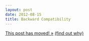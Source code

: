 ```yaml
---
layout: post
date: 2012-08-15
title: Backward Compatibility
---
```

<a href="http://blog.josh-bob.com/backward-compatibility/" class="svbtle-link">This post has moved! &raquo;</a>
<a href="/2013/09/23/hello-svbtle/">(find out why)</a>

<!--
It's wonderful idea, right? The concept that new innovations should still support past methods. We've seen it touted in video game consoles and computer systems for years, always to the praise of consumers. If I had to guess, at sometime in your life have heard or said something along the lines of this:

> "I'm so glad [SOME NEW TECHNOLOGY] supports [FAVORITE OLD TECHNOLOGY]."

You may have been talking about Game Boy Color supporting original Game Boy games. Maybe it was BluRay players accepting standard DVDs. Either way, it always seemed like a good idea. *Until someone challenged it*.

Apple, or perhaps more famously Steve Jobs, made and continue to make headlines by turning their back on backward compatibility. The first episode that comes to mind was the apocalypses that ensued when Apple made the jump to Intel-based systems. The Power PC world was enraged, software developers cried foul, but the fact of the matter was Power PC had reached its outer bounds. In order for forward progress to be made, backward compatibility had to be thrown to the side.

A more recent example is the move by many popular iOS developers ([Tapbots](http://tapbots.com/) and [Marco Arment](http://www.marco.org/), to name a few) to begin requiring the latest version of the iPhone operating system to use their apps. Every update is met with its share of users that can't or won't upgrade, and yet these developers continue to look forward, not backward.

The answer is a simple one. It isn't because these developers are [neophiles](http://josh-bob.com/2012/08/14/my-name-is-josh-im-a-neophile/), deaf to the cries of users. Sometimes moving forward requires turning your back on the past, no matter the cost.
-->
